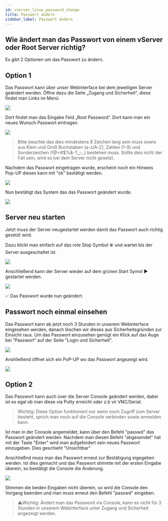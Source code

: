 ```yaml
---
id: vserver_linux_password_change
title: Passwort ändern
sidebar_label: Passwort ändern
---
```


## Wie ändert man das Passwort von einem vServer oder Root Server richtig? 

Es gibt 2 Optionen um das Passwort zu ändern.

## Option 1

Das Passwort kann über unser Webinterface bei dem jeweiligen Server geändert werden. 
Öffne dazu die Seite „Zugang und Sicherheit“, diese findet man Links im Menü

![](https://screensaver01.zap-hosting.com/index.php/s/8JxbxJS6aXNZipG/preview)

Dort findet man das Eingabe Feld „Root Password“. 
Dort kann man ein neues Wunsch Passwort eintragen.

![](https://screensaver01.zap-hosting.com/index.php/s/d4BGafY3TSJ9yTj/preview)

>Bitte beachte das dies mindestens 8 Zeichen lang sein muss sowie aus Klein und Groß Buchstaben (a-z/A-Z), Zahlen (1-9) und Sonderzeichen (!@=#$%&-?_;:.,) bestehen muss. 
Sollte dies nicht der Fall sein, wird es bei dem Server nicht gesetzt. 

Nachdem das Passwort eingetragen wurde, erscheint noch ein Hinweis Pop-UP dieses kann mit "ok" bestätigt werden. 

![](https://screensaver01.zap-hosting.com/index.php/s/7nCStmPddwExdBS/preview)

Nun bestätigt das System das das Passwort geändert wurde. 

![](https://screensaver01.zap-hosting.com/index.php/s/5SbD3Nrp6PXcFtL/preview)

## Server neu starten
Jetzt muss der Server neugestartet werden damit das Passwort auch richtig gesetzt wird. 

Dazu klickt man einfach auf das rote Stop Symbol ⏸️ und wartet bis der Server ausgeschaltet ist. 

![](https://screensaver01.zap-hosting.com/index.php/s/SqZro6RfSoYpaad/preview)

Anschließend kann der Server wieder auf dem grünen Start Symol ▶️ gestartet werden. 

![](https://screensaver01.zap-hosting.com/index.php/s/79HiKs2QDbGknkK/preview)


✅ Das Passwort wurde nun geändert. 

## Passwort noch einmal einsehen

Das Passwort kann ab jetzt noch 3 Stunden in unserem Webinterface eingesehen werden, danach löschen wir dieses aus Sicherheitsgründen zur Einsicht raus. 
Um das Passwort einzusehen genügt ein Klick auf das Auge bei "Passwort" auf der Seite "Login und Sicherheit". 

![](https://screensaver01.zap-hosting.com/index.php/s/B5FnToJ2DDbpsAQ/preview)

Anshließend öffnet sich ein PoP-UP wo das Passwort angezeigt wird.

![](https://screensaver01.zap-hosting.com/index.php/s/AZ7coof6Q5r2aTt/preview)


## Option 2

Das Passwort kann auch üver die Server Console geändert werden, dabei ist es egal ob man diese via Putty erreicht oder z.b vir VNC/Serial.
> Wichtig: Diese Option funktioniert nur wenn noch Zugriff zum Server besteht, sprich man noch auf die Console verbinden sowie anmelden kann. 

Ist man in der Console angemeldet, kann über den Befehl "passwd" das Passwort geändert werden. 
Nachdem man diesen Befehl "abgesendet" hat mit der Taste "Enter" wird man aufgefordert sein neues Passwort einzugeben. 
Dies geschieht "Unsichtbar"

Anschließnd muss man das Passwort erneut zur Bestätigung eigegeben werden. 
Ist dies gemacht und das Passwort stimmte mit der ersten Eingabe überein, so bestätigt die Console die Änderung. 

![](https://screensaver01.zap-hosting.com/index.php/s/4fTNxQB82TkcSwr/preview)

Stimmen die beiden Eingaben nicht überein, so wird die Console den Vorgang beenden und man muss erneut den Befehl "passwd" eingeben. 

> ⚠️Wichtig: Ändert man das Password via Console, kann es nicht für 3 Stunden in unserem Webinterface unter Zugang und Sicherheit angezeigt werden. 






